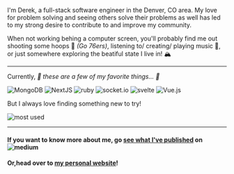 
I'm Derek, a full-stack software engineer in the Denver, CO area. My love for problem solving and seeing others solve their problems as well has led to my strong desire to contribute to and improve my community.

When not working behing a computer screen, you'll probably find me out shooting some hoops 🏀 _(Go 76ers)_, listening to/ creating/ playing music 🎼, or just somewhere exploring the beatiful state I live in! 🏔️

---

Currently, _🎵 these are a few of my favorite things... 🎵_

![MongoDB](https://img.shields.io/badge/MongoDB-%234ea94b.svg?style=for-the-badge&logo=mongodb&logoColor=white)
![NextJS](https://img.shields.io/badge/next.js-000000?style=for-the-badge&logo=nextdotjs&logoColor=white)
![ruby](https://img.shields.io/badge/Ruby-CC342D?style=for-the-badge&logo=ruby&logoColor=white_)
![socket.io](https://img.shields.io/badge/Socket.io-010101?&style=for-the-badge&logo=Socket.io&logoColor=white)
![svelte](https://img.shields.io/badge/Svelte-4A4A55?style=for-the-badge&logo=svelte&logoColor=FF3E00)
![Vue.js](https://img.shields.io/badge/vuejs-%2335495e.svg?style=for-the-badge&logo=vuedotjs&logoColor=%234FC08D)

But I always love finding something new to try!

![most used](https://github-readme-stats.vercel.app/api/top-langs/?username=3derekmason)

---

#### If you want to know more about me, go [see what I've published](https://medium.com/@3derekmason) on ![medium](https://img.shields.io/badge/Medium-12100E?style=for-the-badge&logo=medium&logoColor=white)

#### Or,head over to [my personal website](https://www.derekmason.dev)!

